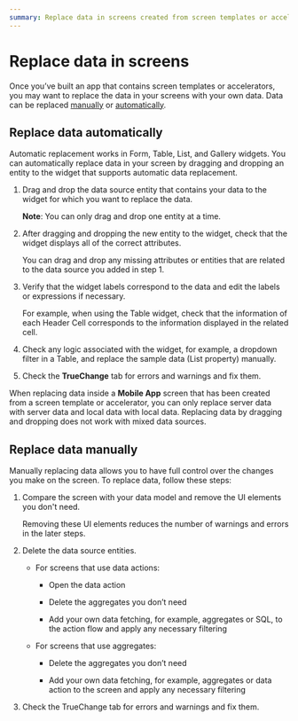 ```yaml
---
summary: Replace data in screens created from screen templates or accelerators with your data. 
---
```


# Replace data in screens

Once you’ve built an app that contains screen templates or accelerators, you may want to replace the data in your screens with your own data. Data can be replaced [manually](#replace-data-manually) or [automatically](#replace-data-automatically). 

## Replace data automatically

Automatic replacement works in Form, Table, List, and Gallery widgets. You can automatically replace data in your screen by dragging and dropping an entity to the widget that supports automatic data replacement.

1. Drag and drop the data source entity that contains your data to the widget for which you want to replace the data.

    **Note**: You can only drag and drop one entity at a time.

1. After dragging and dropping the new entity to the widget, check that the widget displays all of the correct attributes.

    You can drag and drop any missing attributes or entities that are related to the  data source you added in step 1.

1. Verify that the widget labels correspond to the data and edit the labels or expressions if necessary.

    For example, when using the Table widget, check that the information of each Header Cell corresponds to the information displayed in the related cell. 

1. Check any logic associated with the widget, for example, a dropdown filter in a Table, and replace the sample data (List property) manually. 

1. Check the **TrueChange** tab for errors and warnings and fix them.

When replacing data inside a **Mobile App** screen that has been created from a screen template or accelerator, you can only replace server data with server data and local data with local data. Replacing data by dragging and dropping does not work with mixed data sources.

## Replace data manually

Manually replacing data allows you to have full control over the changes you make on the screen. To replace data, follow these steps: 

1. Compare the screen with your data model and remove the UI elements you don't need. 

    Removing these UI elements reduces the number of warnings and errors in the later steps.

1. Delete the data source entities.
    * For screens that use data actions:

        * Open the data action

        * Delete the aggregates you don’t need

        * Add your own data fetching, for example, aggregates or SQL, to the action flow and apply any necessary filtering

    * For screens that use aggregates:

        * Delete the aggregates you don’t need

        * Add your own data fetching, for example, aggregates or data action to the screen and apply any necessary filtering

1. Check the TrueChange tab for errors and warnings and fix them.
